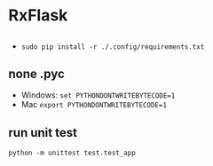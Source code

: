 # RxFlask

##
* `sudo pip install -r ./.config/requirements.txt`

## none .pyc
* Windows: `set PYTHONDONTWRITEBYTECODE=1`
* Mac `export PYTHONDONTWRITEBYTECODE=1`

## run unit test
`python -m unittest test.test_app`
